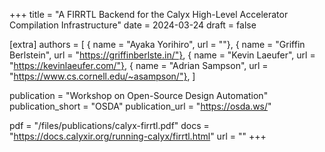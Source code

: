 +++
title = "A FIRRTL Backend for the Calyx High-Level Accelerator Compilation Infrastructure"
date = 2024-03-24
draft = false

[extra]
authors = [
  { name = "Ayaka Yorihiro", url = ""},
  { name = "Griffin Berlstein", url = "https://griffinberlste.in/"},
  { name = "Kevin Laeufer", url = "https://kevinlaeufer.com/"},
  { name = "Adrian Sampson", url = "https://www.cs.cornell.edu/~asampson/"},
]

publication = "Workshop on Open-Source Design Automation"
publication_short = "OSDA"
publication_url = "https://osda.ws/"

pdf = "/files/publications/calyx-firrtl.pdf"
docs = "https://docs.calyxir.org/running-calyx/firrtl.html"
url = ""
+++
